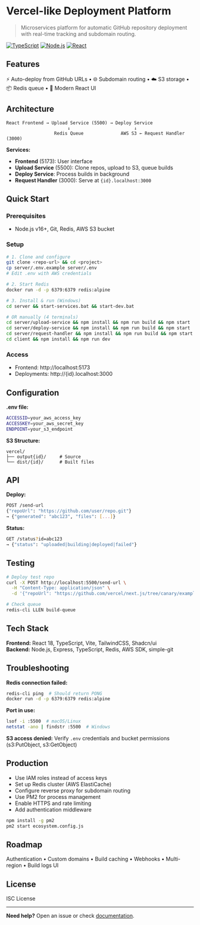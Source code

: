# Vercel-like Deployment Platform

> Microservices platform for automatic GitHub repository deployment with real-time tracking and subdomain routing.

[![TypeScript](https://img.shields.io/badge/TypeScript-5.0+-blue.svg)](https://www.typescriptlang.org/)
[![Node.js](https://img.shields.io/badge/Node.js-16+-green.svg)](https://nodejs.org/)
[![React](https://img.shields.io/badge/React-18-61dafb.svg)](https://reactjs.org/)

## Features

⚡ Auto-deploy from GitHub URLs • 🌐 Subdomain routing • ☁️ S3 storage • 📦 Redis queue • 🎨 Modern React UI

## Architecture

```
React Frontend → Upload Service (5500) → Deploy Service
                       ↓                        ↓
                  Redis Queue              AWS S3 ← Request Handler (3000)
```

**Services:**
- **Frontend** (5173): User interface
- **Upload Service** (5500): Clone repos, upload to S3, queue builds
- **Deploy Service**: Process builds in background
- **Request Handler** (3000): Serve at `{id}.localhost:3000`

## Quick Start

### Prerequisites
- Node.js v16+, Git, Redis, AWS S3 bucket

### Setup

```bash
# 1. Clone and configure
git clone <repo-url> && cd <project>
cp server/.env.example server/.env
# Edit .env with AWS credentials

# 2. Start Redis
docker run -d -p 6379:6379 redis:alpine

# 3. Install & run (Windows)
cd server && start-services.bat && start-dev.bat

# OR manually (4 terminals)
cd server/upload-service && npm install && npm run build && npm start
cd server/deploy-service && npm install && npm run build && npm start
cd server/request-handler && npm install && npm run build && npm start
cd client && npm install && npm run dev
```

### Access
- Frontend: http://localhost:5173
- Deployments: http://{id}.localhost:3000

## Configuration

**.env file:**
```bash
ACCESSID=your_aws_access_key
ACCESSKEY=your_aws_secret_key
ENDPOINT=your_s3_endpoint
```

**S3 Structure:**
```
vercel/
├── output{id}/     # Source
└── dist/{id}/      # Built files
```

## API

**Deploy:**
```bash
POST /send-url
{"repoUrl": "https://github.com/user/repo.git"}
→ {"generated": "abc123", "files": [...]}
```

**Status:**
```bash
GET /status?id=abc123
→ {"status": "uploaded|building|deployed|failed"}
```

## Testing

```bash
# Deploy test repo
curl -X POST http://localhost:5500/send-url \
  -H "Content-Type: application/json" \
  -d '{"repoUrl": "https://github.com/vercel/next.js/tree/canary/examples/hello-world"}'

# Check queue
redis-cli LLEN build-queue
```

## Tech Stack

**Frontend:** React 18, TypeScript, Vite, TailwindCSS, Shadcn/ui  
**Backend:** Node.js, Express, TypeScript, Redis, AWS SDK, simple-git

## Troubleshooting

**Redis connection failed:**
```bash
redis-cli ping  # Should return PONG
docker run -d -p 6379:6379 redis:alpine
```

**Port in use:**
```bash
lsof -i :5500  # macOS/Linux
netstat -ano | findstr :5500  # Windows
```

**S3 access denied:** Verify `.env` credentials and bucket permissions (s3:PutObject, s3:GetObject)

## Production

- Use IAM roles instead of access keys
- Set up Redis cluster (AWS ElastiCache)
- Configure reverse proxy for subdomain routing
- Use PM2 for process management
- Enable HTTPS and rate limiting
- Add authentication middleware

```bash
npm install -g pm2
pm2 start ecosystem.config.js
```

## Roadmap

Authentication • Custom domains • Build caching • Webhooks • Multi-region • Build logs UI

## License

ISC License

---

**Need help?** Open an issue or check [documentation](link).